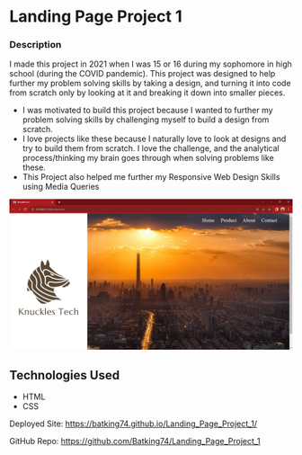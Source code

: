 # Landing Page Project 1

### Description
I made this project in 2021 when I was 15 or 16 during my sophomore in high school (during the COVID pandemic). This project was designed to help further my problem solving skills by taking a design, and turning it into code from scratch only by looking at it and breaking it down into smaller pieces.

- I was motivated to build this project because I wanted to further my problem solving skills by challenging myself to build a design from scratch.
- I love projects like these because I naturally love to look at designs and try to build them from scratch. I love the challenge, and the analytical process/thinking my brain goes through when solving problems like these.
- This Project also helped me further my Responsive Web Design Skills using Media Queries


![Image of static landing page project 1](./Assets/IMG/Landing_Page_Project_1.png)

## Technologies Used
- HTML
- CSS

Deployed Site: https://batking74.github.io/Landing_Page_Project_1/

GitHub Repo: https://github.com/Batking74/Landing_Page_Project_1